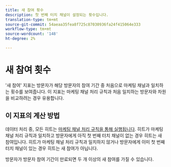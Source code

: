 ```yaml
---
title: 새 참여 횟수
description: 첫 번째 터치 채널이 설정되는 횟수입니다.
translation-type: tm+mt
source-git-commit: 54aeaa35fea8f725c87030936fa24f415064e333
workflow-type: tm+mt
source-wordcount: '148'
ht-degree: 2%

---
```



# 새 참여 횟수

&#39;새 참여&#39; 지표는 방문자가 해당 방문자의 참여 기간 중 처음으로 마케팅 채널과 일치하는 횟수를 보여줍니다. 이 지표는 마케팅 채널 처리 규칙과 처음 일치하는 방문자와 차원을 비교하려는 경우 유용합니다.

## 이 지표의 계산 방법

데이터 처리 중, 모든 히트는 [마케팅 채널 처리 규칙을 통해 실행됩니다](../c-marketing-channels/c-rules.md). 히트가 마케팅 채널 처리 규칙과 일치하고 방문자에게 아직 첫 번째 터치 채널이 없는 경우 히트는 새 참여입니다. 히트가 마케팅 채널 처리 규칙과 일치하지 않거나 방문자에게 이미 첫 번째 터치 채널이 있는 경우 히트는 새 참여가 아닙니다.

방문자가 방문자 참여 기간이 만료되면 두 개 이상의 새 참여를 가질 수 있습니다.